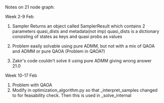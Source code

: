 Notes on 21 node graph:


Week 2-9 Feb
1. Sampler Returns an object called SamplerResult which contains 2 parameters quasi_dists and metadata(not imp)
quasi_dists is a dictionary consisting of states as keys and quasi probs as values

2. Problem easily solvable using pure ADMM, but not with a mix of QAOA and ADMM or pure QAOA (Problem in QAOA?)

3. Zakir's code couldn't solve it using pure ADMM giving wrong answer 21.0



Week 10-17 Feb

1. Problem with QAOA
2. Modify in optimization_algorithm.py so that _interpret_samples changed to for feasability check. Then this is used in _solve_internal  